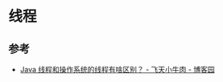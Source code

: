 # 线程



## 参考

- [Java 线程和操作系统的线程有啥区别？ - 飞天小牛肉 - 博客园](https://www.cnblogs.com/cswiki/p/14676264.html)